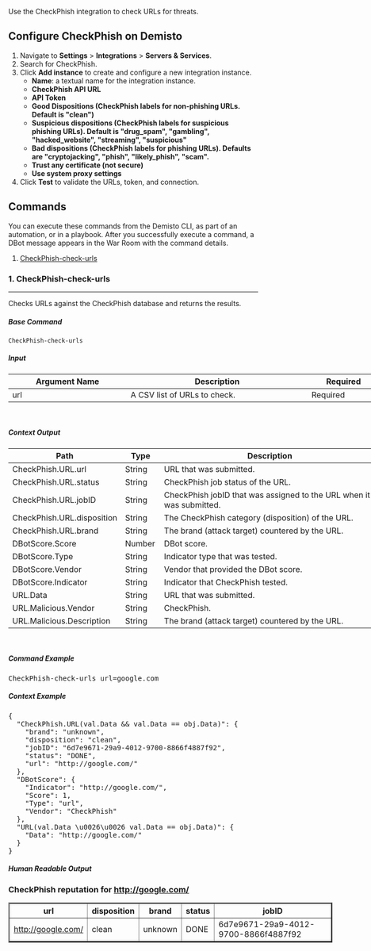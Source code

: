 <p>Use the CheckPhish integration to check URLs for threats.</p>
<h2>Configure CheckPhish on Demisto</h2>
<ol>
<li>Navigate to<span> </span><strong>Settings</strong><span> </span>&gt;<span> </span><strong>Integrations</strong><span> </span>&gt;<span> </span><strong>Servers &amp; Services</strong>.</li>
<li>Search for CheckPhish.</li>
<li>Click<span> </span><strong>Add instance</strong><span> </span>to create and configure a new integration instance.
<ul>
<li>
<strong>Name</strong>: a textual name for the integration instance.</li>
<li><strong>CheckPhish API URL</strong></li>
<li><strong>API Token</strong></li>
<li><strong>Good Dispositions (CheckPhish labels for non-phishing URLs. Default is "clean")</strong></li>
<li><strong>Suspicious dispositions (CheckPhish labels for suspicious phishing URLs). Default is "drug_spam", "gambling", "hacked_website", "streaming", "suspicious"</strong></li>
<li><strong>Bad dispositions (CheckPhish labels for phishing URLs). Defaults are "cryptojacking", "phish", "likely_phish", "scam".</strong></li>
<li><strong>Trust any certificate (not secure)</strong></li>
<li><strong>Use system proxy settings</strong></li>
</ul>
</li>
<li>Click<span> </span><strong>Test</strong><span> </span>to validate the URLs, token, and connection.</li>
</ol>
<h2>Commands</h2>
<p>You can execute these commands from the Demisto CLI, as part of an automation, or in a playbook. After you successfully execute a command, a DBot message appears in the War Room with the command details.</p>
<ol>
<li><a href="#h_02d49bcb-a56b-4fe7-880b-75f63f2c025c" target="_self">CheckPhish-check-urls</a></li>
</ol>
<h3 id="h_02d49bcb-a56b-4fe7-880b-75f63f2c025c">1. CheckPhish-check-urls</h3>
<hr>
<p>Checks URLs against the CheckPhish database and returns the results.</p>
<h5>Base Command</h5>
<p><code>CheckPhish-check-urls</code></p>
<h5>Input</h5>
<table style="width: 749px;">
<thead>
<tr>
<th style="width: 235px;"><strong>Argument Name</strong></th>
<th style="width: 371px;"><strong>Description</strong></th>
<th style="width: 134px;"><strong>Required</strong></th>
</tr>
</thead>
<tbody>
<tr>
<td style="width: 235px;">url</td>
<td style="width: 371px;">A CSV list of URLs to check.</td>
<td style="width: 134px;">Required</td>
</tr>
</tbody>
</table>
<p> </p>
<h5>Context Output</h5>
<table style="width: 749px;">
<thead>
<tr>
<th style="width: 193px;"><strong>Path</strong></th>
<th style="width: 63px;"><strong>Type</strong></th>
<th style="width: 484px;"><strong>Description</strong></th>
</tr>
</thead>
<tbody>
<tr>
<td style="width: 193px;">CheckPhish.URL.url</td>
<td style="width: 63px;">String</td>
<td style="width: 484px;">URL that was submitted.</td>
</tr>
<tr>
<td style="width: 193px;">CheckPhish.URL.status</td>
<td style="width: 63px;">String</td>
<td style="width: 484px;">CheckPhish job status of the URL.</td>
</tr>
<tr>
<td style="width: 193px;">CheckPhish.URL.jobID</td>
<td style="width: 63px;">String</td>
<td style="width: 484px;">CheckPhish jobID that was assigned to the URL when it was submitted.</td>
</tr>
<tr>
<td style="width: 193px;">CheckPhish.URL.disposition</td>
<td style="width: 63px;">String</td>
<td style="width: 484px;">The CheckPhish category (disposition) of the URL.</td>
</tr>
<tr>
<td style="width: 193px;">CheckPhish.URL.brand</td>
<td style="width: 63px;">String</td>
<td style="width: 484px;">The brand (attack target) countered by the URL.</td>
</tr>
<tr>
<td style="width: 193px;">DBotScore.Score</td>
<td style="width: 63px;">Number</td>
<td style="width: 484px;">DBot score.</td>
</tr>
<tr>
<td style="width: 193px;">DBotScore.Type</td>
<td style="width: 63px;">String</td>
<td style="width: 484px;">Indicator type that was tested.</td>
</tr>
<tr>
<td style="width: 193px;">DBotScore.Vendor</td>
<td style="width: 63px;">String</td>
<td style="width: 484px;">Vendor that provided the DBot score.</td>
</tr>
<tr>
<td style="width: 193px;">DBotScore.Indicator</td>
<td style="width: 63px;">String</td>
<td style="width: 484px;">Indicator that CheckPhish tested.</td>
</tr>
<tr>
<td style="width: 193px;">URL.Data</td>
<td style="width: 63px;">String</td>
<td style="width: 484px;">URL that was submitted.</td>
</tr>
<tr>
<td style="width: 193px;">URL.Malicious.Vendor</td>
<td style="width: 63px;">String</td>
<td style="width: 484px;">CheckPhish.</td>
</tr>
<tr>
<td style="width: 193px;">URL.Malicious.Description</td>
<td style="width: 63px;">String</td>
<td style="width: 484px;">The brand (attack target) countered by the URL.</td>
</tr>
</tbody>
</table>
<p> </p>
<h5>Command Example</h5>
<pre>CheckPhish-check-urls url=google.com</pre>
<h5>Context Example</h5>
<pre>{
  "CheckPhish.URL(val.Data &amp;&amp; val.Data == obj.Data)": {
    "brand": "unknown",
    "disposition": "clean",
    "jobID": "6d7e9671-29a9-4012-9700-8866f4887f92",
    "status": "DONE",
    "url": "http://google.com/"
  },
  "DBotScore": {
    "Indicator": "http://google.com/",
    "Score": 1,
    "Type": "url",
    "Vendor": "CheckPhish"
  },
  "URL(val.Data \u0026\u0026 val.Data == obj.Data)": {
    "Data": "http://google.com/"
  }
}
</pre>
<h5>Human Readable Output</h5>
<h3>CheckPhish reputation for<span> </span><a href="http://google.com/" rel="nofollow">http://google.com/</a>
</h3>
<table style="width: 654px;" border="2">
<thead>
<tr>
<th style="width: 136px;">url</th>
<th style="width: 87px;">disposition</th>
<th style="width: 66px;">brand</th>
<th style="width: 47px;">status</th>
<th style="width: 302px;">jobID</th>
</tr>
</thead>
<tbody>
<tr>
<td style="width: 136px;"><a href="http://google.com/" rel="nofollow">http://google.com/</a></td>
<td style="width: 87px;">clean</td>
<td style="width: 66px;">unknown</td>
<td style="width: 47px;">DONE</td>
<td style="width: 302px;">6d7e9671-29a9-4012-9700-8866f4887f92</td>
</tr>
</tbody>
</table>